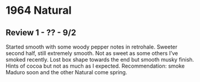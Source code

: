 # 1964 Natural

## Review 1 - ?? - 9/2

Started smooth with some woody pepper notes in retrohale. Sweeter second half, still extremely smooth. Not as sweet as some others I’ve smoked recently. Lost box shape towards the end but smooth musky finish. Hints of cocoa but not as much as I expected. Recommendation: smoke Maduro soon and the other Natural come spring. 
